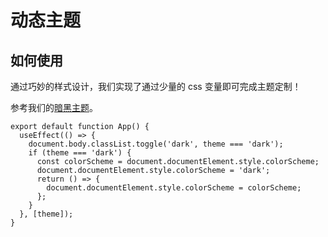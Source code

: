 # 动态主题

## 如何使用

通过巧妙的样式设计，我们实现了通过少量的 css 变量即可完成主题定制！

参考我们的[暗黑主题](https://github.com/laser-ui/laser-ui/tree/main/apps/site/src/styles/themes/dark)。

```tsx
export default function App() {
  useEffect(() => {
    document.body.classList.toggle('dark', theme === 'dark');
    if (theme === 'dark') {
      const colorScheme = document.documentElement.style.colorScheme;
      document.documentElement.style.colorScheme = 'dark';
      return () => {
        document.documentElement.style.colorScheme = colorScheme;
      };
    }
  }, [theme]);
}
```
